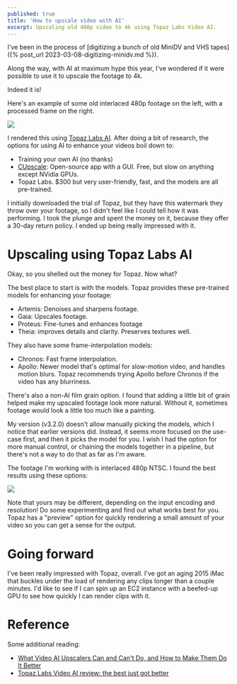 ```yaml
---
published: true
title: 'How to upscale video with AI'
excerpt: Upscaling old 480p video to 4k using Topaz Labs Video AI.  
---
```


I've been in the process of [digitizing a bunch of old MiniDV and VHS tapes]({% post_url 2023-03-08-digitizing-minidv.md %}).

Along the way, with AI at maximum hype this year, I've wondered if it were possible to use it to upscale the footage to 4k. 

Indeed it is!

Here's an example of some old interlaced 480p footage on the left, with a processed frame on the right.

![]({{site.cdn_path}}/2023/04/04/original_enhanced.png)

I rendered this using [Topaz Labs AI](https://www.topazlabs.com/topaz-video-ai). After doing a bit of research,
the options for using AI to enhance your videos boil down to:
* Training your own AI (no thanks)
* [CUpscale](https://github.com/n00mkrad/cupscale): Open-source app with a GUI. Free, but slow on anything except NVidia GPUs. 
* Topaz Labs. $300 but very user-friendly, fast, and the models are all pre-trained.

I initially downloaded the trial of Topaz, but they have this watermark they throw over your footage, so I didn't feel
like I could tell how it was performing. I took the plunge and spent the money on it, because they offer a 30-day 
return policy. I ended up being really impressed with it.

# Upscaling using Topaz Labs AI

Okay, so you shelled out the money for Topaz. Now what?

The best place to start is with the models. Topaz provides these pre-trained models for enhancing your footage:

* Artemis: Denoises and sharpens footage.
* Gaia: Upscales footage.
* Proteus: Fine-tunes and enhances footage
* Theia: improves details and clarity. Preserves textures well.

They also have some frame-interpolation models:
* Chronos: Fast frame interpolation.
* Apollo: Newer model that's optimal for slow-motion video, and handles motion blurs. Topaz recommends trying Apollo before Chronos if the video has any blurriness.

There's also a non-AI film grain option. I found that adding a little bit of grain helped make my upscaled footage look more natural. 
Without it, sometimes footage would look a little too much like a painting.

My version (v3.2.0) doesn't allow manually picking the models, which I notice that earlier versions did. Instead, it 
seems more focused on the use-case first, and then it picks the model for you. I wish I had the option for more manual control, 
or chaining the models together in a pipeline, but there's not a way to do that as far as I'm aware.

The footage I'm working with is interlaced 480p NTSC. I found the best results using these options:

![]({{site.cdn_path}}/2023/04/04/best_results.png)

Note that yours may be different, depending on the input encoding and resolution! Do some experimenting and find out what 
works best for you. Topaz has a "preview" option for quickly rendering a small amount of your video so you can get a sense
for the output.

# Going forward

I've been really impressed with Topaz, overall. I've got an aging 2015 iMac that buckles under the load of rendering any clips
longer than a couple minutes. I'd like to see if I can spin up an EC2 instance with a beefed-up GPU to see how quickly I can 
render clips with it.

# Reference

Some additional reading:
* [What Video AI Upscalers Can and Can't Do, and How to Make Them Do It Better](https://www.extremetech.com/extreme/338403-what-video-ai-upscalers-can-and-cant-do)
* [Topaz Labs Video AI review: the best just got better](https://www.todddominey.com/2022/11/21/topaz-labs-video-ai-review-even-better-than-before/#:~:text=Enhancement%20improves%20image%20quality%20using,to%20see%20which%20looks%20better)